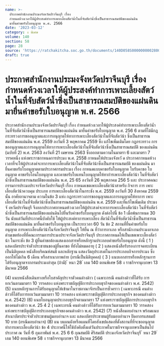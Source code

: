 ```yaml
---
name: >-
  ประกาศสำนักงานประมงจังหวัดปราจีนบุรี เรื่อง
  กำหนดห้วงเวลาให้ผู้ประสงค์ทำการเพาะเลี้ยงสัตว์น้ำในที่จับสัตว์น้ำซึ่งเป็นสาธารณสมบัติของแผ่นดิน
  มายื่นคำขอรับใบอนุญาต พ.ศ. 2566
date: '2023-03-12'
category: ง พิเศษ
volume: 140
section: 58
page: 28
source: 'https://ratchakitcha.soc.go.th/documents/140D058S0000000002800.pdf'
draft: true
---
```


# ประกาศสำนักงานประมงจังหวัดปราจีนบุรี เรื่อง กำหนดห้วงเวลาให้ผู้ประสงค์ทำการเพาะเลี้ยงสัตว์น้ำในที่จับสัตว์น้ำซึ่งเป็นสาธารณสมบัติของแผ่นดิน มายื่นคำขอรับใบอนุญาต พ.ศ. 2566

ประกาศสำนักงานประมงจังหวัดปราจีนบุรี เรื่อง กำหนดห้วงเวลาให้ผู้ประสงค์ทำการเพาะเลี้ยงสัตว์น้ำในที่จับสัตว์น้ำซึ่งเป็นสาธารณสมบัติของแผ่นดิน มายื่นคำขอรับใบอนุญาต พ.ศ. 256 6 ตามที่ได้มีกฎกระทรวงการขออนุญาตและการอนุญาตให้ทาการเพาะเลี้ยงสัตว์น้าในที่จับสัตว์น้า ซึ่งเป็นสาธารณสมบัติของแผ่นดิน พ.ศ. 2559 ลงวันที่ 3 พฤษภาคม 2559 ซึ่ง แก้ไขเพิ่มเติมโดย กฎกระทรวง การขออนุญาตและการอนุญาตให้ทาการเพาะเลี้ยงสัตว์น้าในที่จับสัตว์น้าซึ่งเป็นสาธารณสมบัติ ของแผ่นดิน (ฉบับที่ 2) พ.ศ. 2563 ลงวันที่ 21 เมษายน 2563 ซึ่งออกตามความในมาตรา 6 และมาตรา 7 วรรคหนึ่ง แห่งพระราชกาหนดการประมง พ.ศ. 2558 กาหนดให้ประมงจังหวั ด ประกาศกาหนดห้วงเวลาที่จะให้ผู้ประสงค์จะทาการเพาะเลี้ยงสัตว์น้าในที่จับสัตว์น้าซึ่งเป็นสาธารณสมบัติ ของแผ่นดิน มายื่นคาขอรับใบอนุญาตตามประกาศกรมประมง เรื่อง กาหนดแบบคาขอรับใบอนุญาต ใบรับคาขอ ใบอนุญาต คาขอรับโอนใบอนุญาต และคาขอรับใบแทนใบอนุญาตให้ทากำรเพาะเลี้ยงสัตว์น้า ในที่จับสัตว์น้ำซึ่งเป็นสาธารณสมบัติของแผ่นดิน พ.ศ. 25 65 ลงวันที่ 26 พฤษภาคม 256 5 และ ประกาศคณะกรรมการประมงประจาจังหวัดปราจีนบุรี เรื่อง กาหนดเขตเพาะเลี้ยงสัตว์น้าสาหรับ กิจการ การ เพาะเลี้ยงสัตว์น้าควบคุม ประเภท การเพาะเลี้ยงสัตว์น้าในกระชัง พ.ศ. 2559 ลงวันที่ 30 สิงหาคม 2559 นั้น อาศัยอานาจตาม ความในข้อ 3 แห่ง กฎกระทรวงการขออนุญาตและการอนุญาตให้ทาการ เพาะเลี้ยงสัตว์น้าในที่จับสัตว์น้าซึ่งเป็นสาธารณสมบัติของแผ่นดิน พ.ศ. 2559 และที่แก้ไขเพิ่มเติม ประมงจั งหวัดปราจีนบุรี จึงออกประกาศกาหนดห้วงเวลาให้ผู้ประสงค์จะทาการเพาะเลี้ยงสัตว์น้า ในที่จับสัตว์น้ำซึ่งเป็นสาธารณสมบัติของแผ่นดินไปยื่นรับคำขอรับใบอนุญาต ดังต่อไปนี้ ข้อ 1 เมื่อพ้นกาหนด 30 วัน นับแต่วันที่ประกาศนี้บังคับใช้ ให้ผู้ประสงค์ทาการเพาะเลี้ยง สัตว์น้ำในที่จับสัตว์น้ำซึ่งเป็นสาธารณสมบัติของแผ่นดิน มายื่นคำขอรับใบอนุญาต เป็นระยะเวลา 60 วัน ข้อ 2 สถานที่ยื่นคำขอรับใบอนุญาต การเพาะเลี้ยงสัตว์น้าในจังหวัดปราจีนบุรี ให้ยื่น ณ ที่ว่าการอาเภอ หรือสานักงานประมงอาเภอ ตำมเขตท้องที่ที่คณะกรรมการประมงประจาจังหวัดปราจีนบุรี ประกาศกาหนดให้เป็นเขตเพาะเลี้ยงสัตว์น้า ในกระชัง ข้อ 3 ผู้ยื่นคำขอต้องแสดงเอกสารหรือหลักฐานประกอบคำขอรับใบอนุญาต ดังนี้ ( 1 ) แสดงบัตรประจำตัวประชาชนของผู้ยื่นคาขอ ที่ยังไม่หมดอายุ ( 2 ) แสดงหนังสือรับรองการจดทะเบียนเป็นนิติบุคคล หนังสือบริคณห์สนธิ และหลักฐาน แสดงวัตถุประสงค์ในการประกอบกิจการประมง ซึ่งออกให้ไม่เกิน 6 เดือน หรือสาเนาภาพถ่าย (กรณีเป็นนิติบุคคล) ( 3 ) แนบเอกสารหรือหลักฐานการได้รับอนุญาตจากกรมประมงล่าสุด (ถ้ามี) ้ หนา 28 ่ เลม 140 ตอนพิเศษ 58 ง ราชกิจจานุเบกษา 13 มีนาคม 2566

(4) แนบหนังสือเดินทางหรือใบสาคัญประจาตัวคนต่างด้าว ( เฉพาะกรณี คนต่างด้าวที่ได้รับ การยกเว้นตามมาตรา 10 วรรคสอง แห่งพระราชบัญญัติการประกอบธุรกิจของคนต่างด้าว พ.ศ. 2542) (5) แนบหลักฐานการได้รับอนุญาตให้เข้ามาในราชอาณาจักรเป็นการชั่วคราว ( เฉพาะกรณี คนต่าง ด้าวที่ได้รับการยกเว้นตามมาตรา 10 วรรคสอง แห่งพระราชบัญญัติการประกอบธุรกิจ ของคนต่างด้าว พ.ศ. 2542) (6) แนบใบอนุญาตประกอบธุรกิจตามมาตรา 17 แห่งพระราชบัญญัติการประกอบธุรกิจ ของคนต่างด้าว พ.ศ. 25 4 2 ( เฉพาะกรณี คนต่างด้าวที่ได้รับการยกเว้นตามมาตรา 10 วรรคสอง แห่งพระราชบัญญัติการประกอบธุรกิจของคนต่างด้าว พ.ศ. 2542) (7) หนังสือมอบอำนาจ พร้อมแนบสำเนาบัตรประจำตัวประชาชนผู้มอบอำนาจ และ แสดงบัตรประชาชนผู้รับมอบอำนาจ ปิดอากรแสตมป์ 10 บาท (กรณีมอบอำนาจ) (8) แน บแผนผังหรือแผนที่โดยสังเขปแสดงที่ตั้งสถานที่ที่จะขออนุญาตทำการเพาะเลี้ยงสัตว์น้า ข้อ 4 ประกาศนี้ให้ใช้บังคับตั้งแต่วันประกาศในราชกิจจานุเบกษาเป็นต้นไป ประกาศ ณ วันที่ 6 กุมภาพันธ์ พ.ศ. 25 6 6 กุณสมบัติ ศิริสมบัติ ประมงจังหวัดปราจีนบุรี ้ หนา 29 ่ เลม 140 ตอนพิเศษ 58 ง ราชกิจจานุเบกษา 13 มีนาคม 2566
